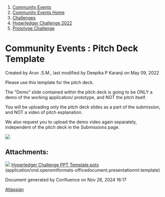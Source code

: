 1. [Community Events](index.html)
2. [Community Events Home](Community-Events-Home_21790731.html)
3. [Challenges](Challenges_21792347.html)
4. [Hyperledger Challenge 2022](Hyperledger-Challenge-2022_21792351.html)
5. [Prototype Challenge](Prototype-Challenge_21792363.html)

# Community Events : Pitch Deck Template

Created by Arun .S.M., last modified by Deepika P Karanji on May 09, 2022

Please use this template for the pitch deck.

The "Demo" slide contained within the pitch deck is going to be ONLY a demo of the working application/ prototype, and NOT the pitch itself.

You will be uploading only the pitch deck slides as a part of the submission, and NOT a video of pitch explanation. 

We also request you to upload the demo video again separately, independent of the pitch deck in the Submissions page.

[![](attachments/thumbnails/21793184/21793217)](attachments/21793184/21793217.potx)

## Attachments:

![](images/icons/bullet_blue.gif) [Hyperledger Challenge PPT Template.potx](attachments/21793184/21793217.potx) (application/vnd.openxmlformats-officedocument.presentationml.template)

Document generated by Confluence on Nov 26, 2024 16:17

[Atlassian](http://www.atlassian.com/)
